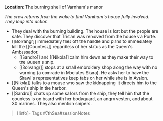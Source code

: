 **Location:** The burning shell of Varnham's manor

*The crew returns from the wake to find Varnham's house fully involved.  They leap into action*

- They deal with the burning building.  The house is lost but the people are safe.  They discover that Tristan was removed from the house via Porte.
- [[Bolvangr]] immediately flies off the handle and plans to immediately kill the [[Countess]] regardless of her status as the Queen's Ambassador.
	- [[Sandro]] and [[Nikola]] calm him down as they make their way to the Queen's ship.
	- [[Bolvangr]] stops at a small embroidery shop along the way with no warning (a comrade in Mociutes Skara).  He asks her to have the Shawl's representatives keep tabs on her while she is in Avalon.
- [[Nikola]] talks to a mouse who saw the kidnapping, it directs him to the Queen's ship in the harbor.
- [[Sandro]] chats up some sailors from the ship, they tell him that the countess is on board with her bodyguard, an angry vesten, and about 30 marines.  They also mention snipers.

> [!info]- Tags
> #7thSea#sessionNotes <game>

